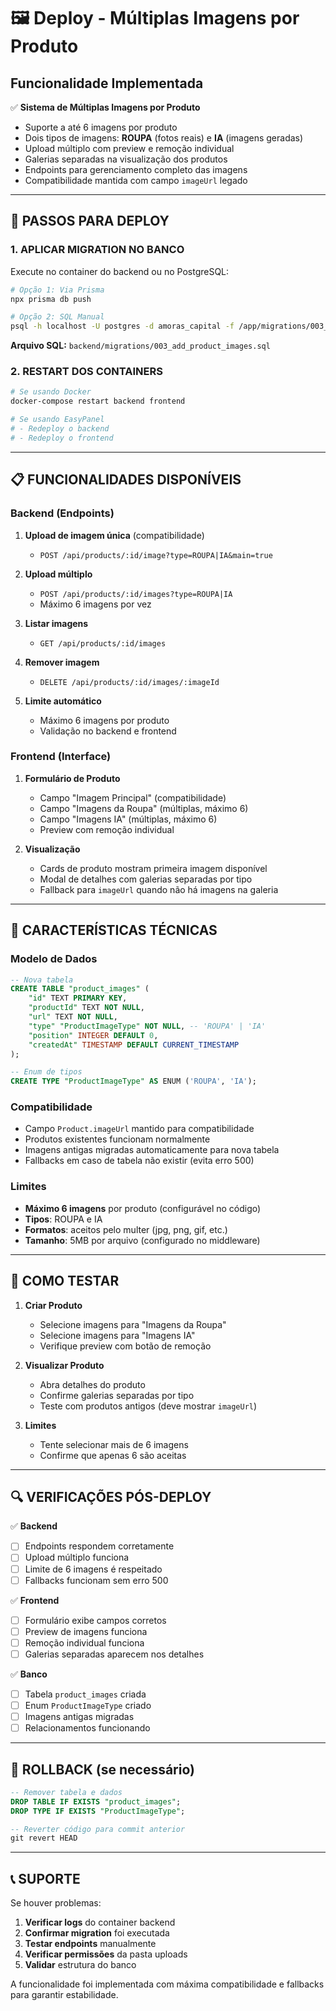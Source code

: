 # 🖼️ Deploy - Múltiplas Imagens por Produto

## Funcionalidade Implementada

✅ **Sistema de Múltiplas Imagens por Produto**
- Suporte a até 6 imagens por produto
- Dois tipos de imagens: **ROUPA** (fotos reais) e **IA** (imagens geradas)
- Upload múltiplo com preview e remoção individual
- Galerias separadas na visualização dos produtos
- Endpoints para gerenciamento completo das imagens
- Compatibilidade mantida com campo `imageUrl` legado

---

## 🚀 PASSOS PARA DEPLOY

### 1. APLICAR MIGRATION NO BANCO

Execute no container do backend ou no PostgreSQL:

```bash
# Opção 1: Via Prisma
npx prisma db push

# Opção 2: SQL Manual
psql -h localhost -U postgres -d amoras_capital -f /app/migrations/003_add_product_images.sql
```

**Arquivo SQL:** `backend/migrations/003_add_product_images.sql`

### 2. RESTART DOS CONTAINERS

```bash
# Se usando Docker
docker-compose restart backend frontend

# Se usando EasyPanel
# - Redeploy o backend
# - Redeploy o frontend
```

---

## 📋 FUNCIONALIDADES DISPONÍVEIS

### Backend (Endpoints)

1. **Upload de imagem única** (compatibilidade)
   - `POST /api/products/:id/image?type=ROUPA|IA&main=true`

2. **Upload múltiplo**
   - `POST /api/products/:id/images?type=ROUPA|IA`
   - Máximo 6 imagens por vez

3. **Listar imagens**
   - `GET /api/products/:id/images`

4. **Remover imagem**
   - `DELETE /api/products/:id/images/:imageId`

5. **Limite automático**
   - Máximo 6 imagens por produto
   - Validação no backend e frontend

### Frontend (Interface)

1. **Formulário de Produto**
   - Campo "Imagem Principal" (compatibilidade)
   - Campo "Imagens da Roupa" (múltiplas, máximo 6)
   - Campo "Imagens IA" (múltiplas, máximo 6)
   - Preview com remoção individual

2. **Visualização**
   - Cards de produto mostram primeira imagem disponível
   - Modal de detalhes com galerias separadas por tipo
   - Fallback para `imageUrl` quando não há imagens na galeria

---

## 🔧 CARACTERÍSTICAS TÉCNICAS

### Modelo de Dados

```sql
-- Nova tabela
CREATE TABLE "product_images" (
    "id" TEXT PRIMARY KEY,
    "productId" TEXT NOT NULL,
    "url" TEXT NOT NULL,
    "type" "ProductImageType" NOT NULL, -- 'ROUPA' | 'IA'
    "position" INTEGER DEFAULT 0,
    "createdAt" TIMESTAMP DEFAULT CURRENT_TIMESTAMP
);

-- Enum de tipos
CREATE TYPE "ProductImageType" AS ENUM ('ROUPA', 'IA');
```

### Compatibilidade

- Campo `Product.imageUrl` mantido para compatibilidade
- Produtos existentes funcionam normalmente
- Imagens antigas migradas automaticamente para nova tabela
- Fallbacks em caso de tabela não existir (evita erro 500)

### Limites

- **Máximo 6 imagens** por produto (configurável no código)
- **Tipos**: ROUPA e IA
- **Formatos**: aceitos pelo multer (jpg, png, gif, etc.)
- **Tamanho**: 5MB por arquivo (configurado no middleware)

---

## 🧪 COMO TESTAR

1. **Criar Produto**
   - Selecione imagens para "Imagens da Roupa"
   - Selecione imagens para "Imagens IA"
   - Verifique preview com botão de remoção

2. **Visualizar Produto**
   - Abra detalhes do produto
   - Confirme galerias separadas por tipo
   - Teste com produtos antigos (deve mostrar `imageUrl`)

3. **Limites**
   - Tente selecionar mais de 6 imagens
   - Confirme que apenas 6 são aceitas

---

## 🔍 VERIFICAÇÕES PÓS-DEPLOY

✅ **Backend**
- [ ] Endpoints respondem corretamente
- [ ] Upload múltiplo funciona
- [ ] Limite de 6 imagens é respeitado
- [ ] Fallbacks funcionam sem erro 500

✅ **Frontend**
- [ ] Formulário exibe campos corretos
- [ ] Preview de imagens funciona
- [ ] Remoção individual funciona
- [ ] Galerias separadas aparecem nos detalhes

✅ **Banco**
- [ ] Tabela `product_images` criada
- [ ] Enum `ProductImageType` criado
- [ ] Imagens antigas migradas
- [ ] Relacionamentos funcionando

---

## 🚨 ROLLBACK (se necessário)

```sql
-- Remover tabela e dados
DROP TABLE IF EXISTS "product_images";
DROP TYPE IF EXISTS "ProductImageType";

-- Reverter código para commit anterior
git revert HEAD
```

---

## 📞 SUPORTE

Se houver problemas:

1. **Verificar logs** do container backend
2. **Confirmar migration** foi executada
3. **Testar endpoints** manualmente
4. **Verificar permissões** da pasta uploads
5. **Validar** estrutura do banco

A funcionalidade foi implementada com máxima compatibilidade e fallbacks para garantir estabilidade.

